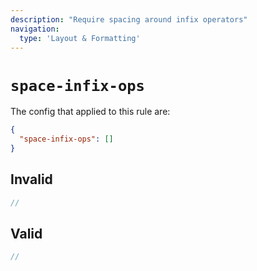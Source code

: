 ```yaml
---
description: "Require spacing around infix operators"
navigation:
  type: 'Layout & Formatting'
---
```


# `space-infix-ops`

The config that applied to this rule are:

```json
{
  "space-infix-ops": []
}
```

## Invalid

```js invalid
//
```

## Valid

```js valid
//
```
  